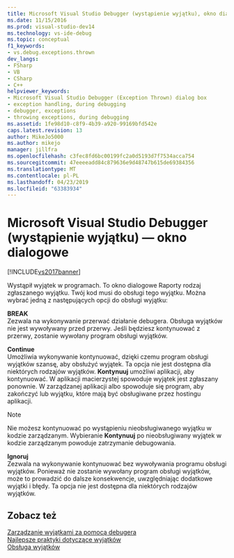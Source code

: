 ```yaml
---
title: Microsoft Visual Studio Debugger (wystąpienie wyjątku), okno dialogowe | Dokumentacja firmy Microsoft
ms.date: 11/15/2016
ms.prod: visual-studio-dev14
ms.technology: vs-ide-debug
ms.topic: conceptual
f1_keywords:
- vs.debug.exceptions.thrown
dev_langs:
- FSharp
- VB
- CSharp
- C++
helpviewer_keywords:
- Microsoft Visual Studio Debugger (Exception Thrown) dialog box
- exception handling, during debugging
- debugger, exceptions
- throwing exceptions, during debugging
ms.assetid: 1fe98d10-c8f9-4b39-a920-99169bfd542e
caps.latest.revision: 13
author: MikeJo5000
ms.author: mikejo
manager: jillfra
ms.openlocfilehash: c3fec8fd6bc00199fc2a0d5193d7f7534acca754
ms.sourcegitcommit: 47eeeeadd84c879636e9d48747b615de69384356
ms.translationtype: MT
ms.contentlocale: pl-PL
ms.lasthandoff: 04/23/2019
ms.locfileid: "63383934"
---
```

# <a name="microsoft-visual-studio-debugger-exception-thrown-dialog-box"></a>Microsoft Visual Studio Debugger (wystąpienie wyjątku) ― okno dialogowe
[!INCLUDE[vs2017banner](../includes/vs2017banner.md)]

Wystąpił wyjątek w programach. To okno dialogowe Raporty rodzaj zgłaszanego wyjątku. Twój kod musi do obsługi tego wyjątku. Można wybrać jedną z następujących opcji do obsługi wyjątku:  
  
 **BREAK**  
 Zezwala na wykonywanie przerwać działanie debugera. Obsługa wyjątków nie jest wywoływany przed przerwy. Jeśli będziesz kontynuować z przerwy, zostanie wywołany program obsługi wyjątków.  
  
 **Continue**  
 Umożliwia wykonywanie kontynuować, dzięki czemu program obsługi wyjątków szansę, aby obsłużyć wyjątek. Ta opcja nie jest dostępna dla niektórych rodzajów wyjątków. **Kontynuuj** umożliwi aplikacji, aby kontynuować. W aplikacji macierzystej spowoduje wyjątek jest zgłaszany ponownie. W zarządzanej aplikacji albo spowoduje się program, aby zakończyć lub wyjątku, które mają być obsługiwane przez hostingu aplikacji.  
  
> [!NOTE]
> Nie możesz kontynuować po wystąpieniu nieobsługiwanego wyjątku w kodzie zarządzanym. Wybieranie **Kontynuuj** po nieobsługiwany wyjątek w kodzie zarządzanym powoduje zatrzymanie debugowania.  
  
 **Ignoruj**  
 Zezwala na wykonywanie kontynuować bez wywoływania programu obsługi wyjątków. Ponieważ nie zostanie wywołany program obsługi wyjątków, może to prowadzić do dalsze konsekwencje, uwzględniając dodatkowe wyjątki i błędy. Ta opcja nie jest dostępna dla niektórych rodzajów wyjątków.  
  
## <a name="see-also"></a>Zobacz też  
 [Zarządzanie wyjątkami za pomocą debugera](../debugger/managing-exceptions-with-the-debugger.md)   
 [Najlepsze praktyki dotyczące wyjątków](http://msdn.microsoft.com/library/f06da765-235b-427a-bfb6-47cd219af539)   
 [Obsługa wyjątków](http://msdn.microsoft.com/library/ccb11fe8-6938-41ac-b477-a183e85865b9)
